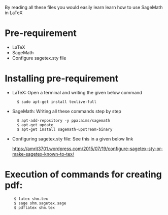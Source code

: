 By reading all these files you would easily learn learn how to use SageMath in LaTeX

# Pre-requirement
  * LaTeX
  * SageMath
  * Configure sagetex.sty file

# Installing pre-requirement

* LaTeX: Open a terminal and writing the given below command
 
        $ sudo apt-get install texlive-full

* SageMath: Writing all these commands step by step

        $ apt-add-repository -y ppa:aims/sagemath
        $ apt-get update
        $ apt-get install sagemath-upstream-binary

* Configuring sagetex.sty file: See this in a given below link

    https://amrit3701.wordpress.com/2015/07/19/configure-sagetex-sty-or-make-sagetex-known-to-tex/
    
# Execution of commands for creating pdf:
        $ latex shm.tex
        $ sage shm.sagetex.sage
        $ pdflatex shm.tex

